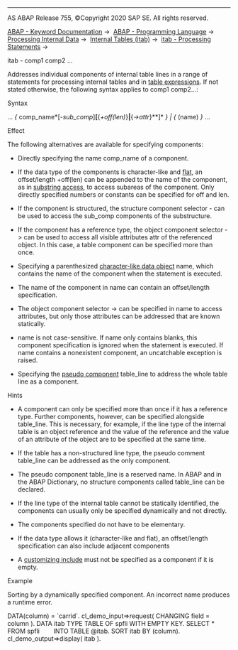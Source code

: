   

* * *

AS ABAP Release 755, ©Copyright 2020 SAP SE. All rights reserved.

[ABAP - Keyword Documentation](javascript:call_link\('abenabap.htm'\)) →  [ABAP - Programming Language](javascript:call_link\('abenabap_reference.htm'\)) →  [Processing Internal Data](javascript:call_link\('abenabap_data_working.htm'\)) →  [Internal Tables (itab)](javascript:call_link\('abenitab.htm'\)) →  [itab - Processing Statements](javascript:call_link\('abentable_processing_statements.htm'\)) → 

itab - comp1 comp2 ...

Addresses individual components of internal table lines in a range of statements for processing internal tables and in [table expressions](javascript:call_link\('abentable_expressions.htm'\)). If not stated otherwise, the following syntax applies to comp1 comp2...:

Syntax

... *{* comp\_name*\[*\-sub\_comp*\]**\[**{*+off(len)*}**|**{*\->attr*}**\]* *}* *|* *{* (name) *}* ...

Effect

The following alternatives are available for specifying components:

-   Directly specifying the name comp\_name of a component.

-   If the data type of the components is character-like and [flat](javascript:call_link\('abenflat_glosry.htm'\) "Glossary Entry"), an offset/length +off(len) can be appended to the name of the component, as in [substring access](javascript:call_link\('abenoffset_length.htm'\)), to access subareas of the component. Only directly specified numbers or constants can be specified for off and len.

-   If the component is structured, the structure component selector \- can be used to access the sub\_comp components of the substructure.

-   If the component has a reference type, the object component selector \-> can be used to access all visible attributes attr of the referenced object. In this case, a table component can be specified more than once.

-   Specifying a parenthesized [character-like data object](javascript:call_link\('abencharlike_data_object_glosry.htm'\) "Glossary Entry") name, which contains the name of the component when the statement is executed.

-   The name of the component in name can contain an offset/length specification.

-   The object component selector \-> can be specified in name to access attributes, but only those attributes can be addressed that are known statically.

-   name is not case-sensitive. If name only contains blanks, this component specification is ignored when the statement is executed. If name contains a nonexistent component, an uncatchable exception is raised.

-   Specifying the [pseudo component](javascript:call_link\('abenpseudo_component_glosry.htm'\) "Glossary Entry") table\_line to address the whole table line as a component.

Hints

-   A component can only be specified more than once if it has a reference type. Further components, however, can be specified alongside table\_line. This is necessary, for example, if the line type of the internal table is an object reference and the value of the reference and the value of an attribute of the object are to be specified at the same time.

-   If the table has a non-structured line type, the pseudo comment table\_line can be addressed as the only component.

-   The pseudo component table\_line is a reserved name. In ABAP and in the ABAP Dictionary, no structure components called table\_line can be declared.

-   If the line type of the internal table cannot be statically identified, the components can usually only be specified dynamically and not directly.

-   The components specified do not have to be elementary.

-   If the data type allows it (character-like and flat), an offset/length specification can also include adjacent components

-   A [customizing include](javascript:call_link\('abencustomizing_include_glosry.htm'\) "Glossary Entry") must not be specified as a component if it is empty.
    

Example

Sorting by a dynamically specified component. An incorrect name produces a runtime error.

DATA(column) = \`carrid\`.
cl\_demo\_input=>request( CHANGING field = column ).
DATA itab TYPE TABLE OF spfli WITH EMPTY KEY.
SELECT \*
       FROM spfli
       INTO TABLE @itab.
SORT itab BY (column).
cl\_demo\_output=>display( itab ).